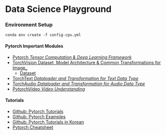 # Data Science Playground

### Environment Setup
```
conda env create -f config-cpu.yml
```

#### Pytorch Important Modules
- [Pytorch _Tensor Computation & Deep Learning Framework_](https://github.com/pytorch/pytorch)
- [TorchVision Dataset, Model Architecture & Common Transformations for Image_](https://github.com/pytorch/vision)
  - [Dataset](https://pytorch.org/vision/stable/datasets.html) 
- [TorchText _Dataloader and Transformation for Text Data Type_](https://github.com/pytorch/text)
- [TorchAudio _Dataloader and Transformation for Audio Data Type_](https://github.com/pytorch/audio)
- [PytorchVideo _Video Understanding_ ](https://github.com/facebookresearch/pytorchvideo)


#### Tutorials 
- [Github: Pytorch Tutorials](https://github.com/pytorch/tutorials)
- [Github: Pytorch Examples](https://github.com/pytorch/examples)
- [Github: Pytorch Tutorials in Korean](https://github.com/9bow/PyTorch-tutorials-kr)
- [Pytorch Cheatsheet](https://tutorials.pytorch.kr/beginner/ptcheat.html)

